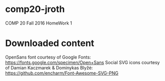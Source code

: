# comp20-jroth
COMP 20 Fall 2016 HomeWork 1 

# Downloaded content
OpenSans font courtesy of Google Fonts: https://fonts.google.com/specimen/Open+Sans
Social SVG icons courtesy of Damian Kaczmarek & Dominykas Blyžė: https://github.com/encharm/Font-Awesome-SVG-PNG
